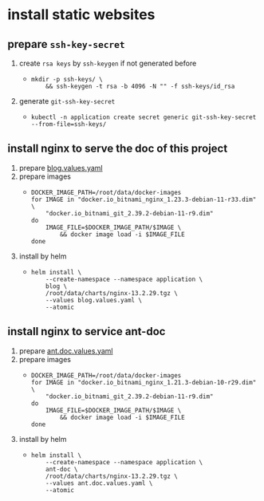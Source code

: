 # install static websites

## prepare `ssh-key-secret`

1. create `rsa keys` by `ssh-keygen` if not generated before
    * ```shell
      mkdir -p ssh-keys/ \
          && ssh-keygen -t rsa -b 4096 -N "" -f ssh-keys/id_rsa
      ```
2. generate `git-ssh-key-secret`
    * ```shell
      kubectl -n application create secret generic git-ssh-key-secret --from-file=ssh-keys/
      ```

## install nginx to serve the doc of this project

1. prepare [blog.values.yaml](resources/static-websites/blog.values.yaml.md)
2. prepare images
    * ```shell
      DOCKER_IMAGE_PATH=/root/data/docker-images
      for IMAGE in "docker.io_bitnami_nginx_1.23.3-debian-11-r33.dim" \
          "docker.io_bitnami_git_2.39.2-debian-11-r9.dim"
      do
          IMAGE_FILE=$DOCKER_IMAGE_PATH/$IMAGE \
              && docker image load -i $IMAGE_FILE
      done
      ```
3. install by helm
    * ```shell
      helm install \
          --create-namespace --namespace application \
          blog \
          /root/data/charts/nginx-13.2.29.tgz \
          --values blog.values.yaml \
          --atomic
      ```

## install nginx to service ant-doc

1. prepare [ant.doc.values.yaml](resources/static-websites/ant.doc.values.yaml.md)
2. prepare images
    * ```shell
      DOCKER_IMAGE_PATH=/root/data/docker-images
      for IMAGE in "docker.io_bitnami_nginx_1.21.3-debian-10-r29.dim" \
          "docker.io_bitnami_git_2.39.2-debian-11-r9.dim"
      do
          IMAGE_FILE=$DOCKER_IMAGE_PATH/$IMAGE \
              && docker image load -i $IMAGE_FILE
      done
      ```
3. install by helm
    * ```shell
      helm install \
          --create-namespace --namespace application \
          ant-doc \
          /root/data/charts/nginx-13.2.29.tgz \
          --values ant.doc.values.yaml \
          --atomic
      ```